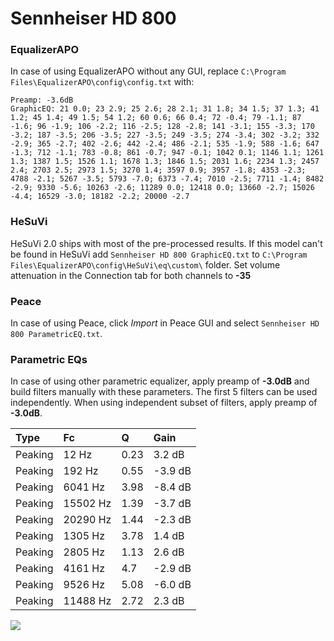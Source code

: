 # Sennheiser HD 800

### EqualizerAPO
In case of using EqualizerAPO without any GUI, replace `C:\Program Files\EqualizerAPO\config\config.txt`
with:
```
Preamp: -3.6dB
GraphicEQ: 21 0.0; 23 2.9; 25 2.6; 28 2.1; 31 1.8; 34 1.5; 37 1.3; 41 1.2; 45 1.4; 49 1.5; 54 1.2; 60 0.6; 66 0.4; 72 -0.4; 79 -1.1; 87 -1.6; 96 -1.9; 106 -2.2; 116 -2.5; 128 -2.8; 141 -3.1; 155 -3.3; 170 -3.2; 187 -3.5; 206 -3.5; 227 -3.5; 249 -3.5; 274 -3.4; 302 -3.2; 332 -2.9; 365 -2.7; 402 -2.6; 442 -2.4; 486 -2.1; 535 -1.9; 588 -1.6; 647 -1.3; 712 -1.1; 783 -0.8; 861 -0.7; 947 -0.1; 1042 0.1; 1146 1.1; 1261 1.3; 1387 1.5; 1526 1.1; 1678 1.3; 1846 1.5; 2031 1.6; 2234 1.3; 2457 2.4; 2703 2.5; 2973 1.5; 3270 1.4; 3597 0.9; 3957 -1.8; 4353 -2.3; 4788 -2.1; 5267 -3.5; 5793 -7.0; 6373 -7.4; 7010 -2.5; 7711 -1.4; 8482 -2.9; 9330 -5.6; 10263 -2.6; 11289 0.0; 12418 0.0; 13660 -2.7; 15026 -4.4; 16529 -3.0; 18182 -2.2; 20000 -2.7
```

### HeSuVi
HeSuVi 2.0 ships with most of the pre-processed results. If this model can't be found in HeSuVi add
`Sennheiser HD 800 GraphicEQ.txt` to `C:\Program Files\EqualizerAPO\config\HeSuVi\eq\custom\` folder.
Set volume attenuation in the Connection tab for both channels to **-35**

### Peace
In case of using Peace, click *Import* in Peace GUI and select `Sennheiser HD 800 ParametricEQ.txt`.

### Parametric EQs
In case of using other parametric equalizer, apply preamp of **-3.0dB** and build filters manually
with these parameters. The first 5 filters can be used independently.
When using independent subset of filters, apply preamp of **-3.0dB**.

| Type    | Fc       |    Q | Gain    |
|:--------|:---------|:-----|:--------|
| Peaking | 12 Hz    | 0.23 | 3.2 dB  |
| Peaking | 192 Hz   | 0.55 | -3.9 dB |
| Peaking | 6041 Hz  | 3.98 | -8.4 dB |
| Peaking | 15502 Hz | 1.39 | -3.7 dB |
| Peaking | 20290 Hz | 1.44 | -2.3 dB |
| Peaking | 1305 Hz  | 3.78 | 1.4 dB  |
| Peaking | 2805 Hz  | 1.13 | 2.6 dB  |
| Peaking | 4161 Hz  | 4.7  | -2.9 dB |
| Peaking | 9526 Hz  | 5.08 | -6.0 dB |
| Peaking | 11488 Hz | 2.72 | 2.3 dB  |

![](https://raw.githubusercontent.com/jaakkopasanen/AutoEq/master/results/headphonecom/sbaf-serious/Sennheiser%20HD%20800/Sennheiser%20HD%20800.png)